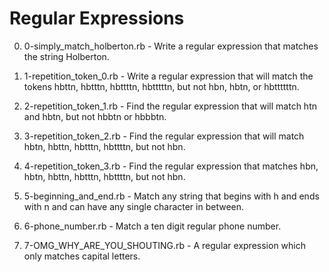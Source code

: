 # Regular Expressions

0. 0-simply_match_holberton.rb - Write a regular expression that matches the string Holberton.

1. 1-repetition_token_0.rb - Write a regular expression that will match the tokens hbttn, hbtttn, hbttttn, hbtttttn, but not hbn, hbtn, or hbttttttn.

2. 2-repetition_token_1.rb - Find the regular expression that will match htn and hbtn, but not hbbtn or hbbbtn.

3. 3-repetition_token_2.rb - Find the regular expression that will match hbtn, hbttn, hbtttn, hbttttn, but not hbn.

4. 4-repetition_token_3.rb - Find the regular expression that matches hbn, hbtn, hbttn, hbtttn, hbttttn, but not hbn.

5. 5-beginning_and_end.rb - Match any string that begins with h and ends with n and can have any single character in between.

6. 6-phone_number.rb - Match a ten digit regular phone number.

7. 7-OMG_WHY_ARE_YOU_SHOUTING.rb - A regular expression which only matches capital letters.
